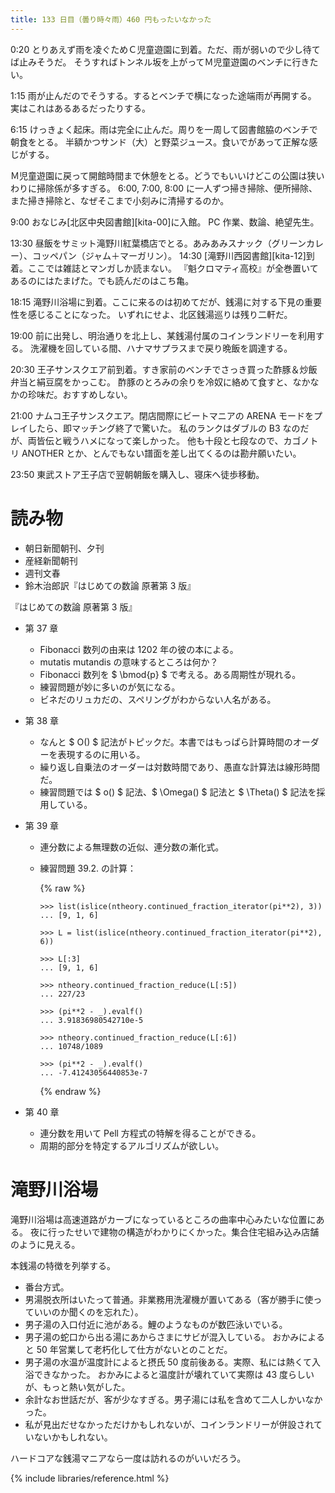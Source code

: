 ```yaml
---
title: 133 日目（曇り時々雨）460 円もったいなかった
---
```


0:20 とりあえず雨を凌ぐためＣ児童遊園に到着。ただ、雨が弱いので少し待てば止みそうだ。
そうすればトンネル坂を上がってＭ児童遊園のベンチに行きたい。

1:15 雨が止んだのでそうする。するとベンチで横になった途端雨が再開する。
実はこれはあるあるだったりする。

6:15 けっきょく起床。雨は完全に止んだ。周りを一周して図書館脇のベンチで朝食をとる。
半額かつサンド（大）と野菜ジュース。食いでがあって正解な感じがする。

Ｍ児童遊園に戻って開館時間まで休憩をとる。どうでもいいけどこの公園は狭いわりに掃除係が多すぎる。
6:00, 7:00, 8:00 に一人ずつ掃き掃除、便所掃除、また掃き掃除と、なぜそこまで小刻みに清掃するのか。

9:00 おなじみ[北区中央図書館][kita-00]に入館。
PC 作業、数論、絶望先生。

13:30 昼飯をサミット滝野川紅葉橋店でとる。あみあみスナック（グリーンカレー）、コッペパン（ジャム＋マーガリン）。
14:30 [滝野川西図書館][kita-12]到着。ここでは雑誌とマンガしか読まない。
『魁クロマティ高校』が全巻置いてあるのにはたまげた。でも読んだのはこち亀。

18:15 滝野川浴場に到着。ここに来るのは初めてだが、銭湯に対する下見の重要性を感じることになった。
いずれにせよ、北区銭湯巡りは残り二軒だ。

19:00 前に出発し、明治通りを北上し、某銭湯付属のコインランドリーを利用する。
洗濯機を回している間、ハナマサプラスまで戻り晩飯を調達する。

20:30 王子サンスクエア前到着。すき家前のベンチでさっき買った酢豚＆炒飯弁当と絹豆腐をかっこむ。
酢豚のとろみの余りを冷奴に絡めて食すと、なかなかの珍味だ。おすすめしない。

21:00 ナムコ王子サンスクエア。閉店間際にビートマニアの ARENA モードをプレイしたら、即マッチング終了で驚いた。
私のランクはダブルの B3 なのだが、両皆伝と戦うハメになって楽しかった。
他も十段と七段なので、カゴノトリ ANOTHER とか、とんでもない譜面を差し出てくるのは勘弁願いたい。

23:50 東武ストア王子店で翌朝朝飯を購入し、寝床へ徒歩移動。

# 読み物

* 朝日新聞朝刊、夕刊
* 産経新聞朝刊
* 週刊文春
* 鈴木治郎訳『はじめての数論 原著第 3 版』

『はじめての数論 原著第 3 版』
* 第 37 章
  * Fibonacci 数列の由来は 1202 年の彼の本による。
  * mutatis mutandis の意味するところは何か？
  * Fibonacci 数列を $ \bmod{p} $ で考える。ある周期性が現れる。
  * 練習問題が妙に多いのが気になる。
  * ビネだのリュカだの、スペリングがわからない人名がある。
* 第 38 章
  * なんと $ O() $ 記法がトピックだ。本書ではもっぱら計算時間のオーダーを表現するのに用いる。
  * 繰り返し自乗法のオーダーは対数時間であり、愚直な計算法は線形時間だ。
  * 練習問題では $ o() $ 記法、$ \Omega() $ 記法と $ \Theta() $ 記法を採用している。
* 第 39 章
  * 連分数による無理数の近似、連分数の漸化式。
  * 練習問題 39.2. の計算：

    {% raw %}
    ```
    >>> list(islice(ntheory.continued_fraction_iterator(pi**2), 3))
    ... [9, 1, 6]

    >>> L = list(islice(ntheory.continued_fraction_iterator(pi**2), 6))

    >>> L[:3]
    ... [9, 1, 6]

    >>> ntheory.continued_fraction_reduce(L[:5])
    ... 227/23

    >>> (pi**2 - _).evalf()
    ... 3.91836980542710e-5

    >>> ntheory.continued_fraction_reduce(L[:6])
    ... 10748/1089

    >>> (pi**2 - _).evalf()
    ... -7.41243056440853e-7
    ```
    {% endraw %}

* 第 40 章
  * 連分数を用いて Pell 方程式の特解を得ることができる。
  * 周期的部分を特定するアルゴリズムが欲しい。

# 滝野川浴場

滝野川浴場は高速道路がカーブになっているところの曲率中心みたいな位置にある。
夜に行ったせいで建物の構造がわかりにくかった。集合住宅組み込み店舗のように見える。

本銭湯の特徴を列挙する。

* 番台方式。
* 男湯脱衣所はいたって普通。非業務用洗濯機が置いてある（客が勝手に使っていいのか聞くのを忘れた）。
* 男子湯の入口付近に池がある。鯉のようなものが数匹泳いでいる。
* 男子湯の蛇口から出る湯にあからさまにサビが混入している。
  おかみによると 50 年営業して老朽化して仕方がないとのことだ。
* 男子湯の水温が温度計によると摂氏 50 度前後ある。実際、私には熱くて入浴できなかった。
  おかみによると温度計が壊れていて実際は 43 度らしいが、もっと熱い気がした。
* 余計なお世話だが、客が少なすぎる。男子湯には私を含めて二人しかいなかった。
* 私が見出だせなかっただけかもしれないが、コインランドリーが併設されていないかもしれない。

ハードコアな銭湯マニアなら一度は訪れるのがいいだろう。

{% include libraries/reference.html %}
